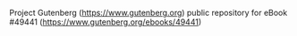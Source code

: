 Project Gutenberg (https://www.gutenberg.org) public repository for eBook #49441 (https://www.gutenberg.org/ebooks/49441)
